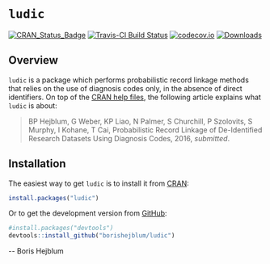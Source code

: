 
<!-- README.md is generated from README.Rmd. Please edit that file -->
`ludic`
=======

[![CRAN\_Status\_Badge](http://www.r-pkg.org/badges/version/ludic)](https://cran.r-project.org/package=ludic) [![Travis-CI Build Status](https://travis-ci.org/borishejblum/ludic.svg?branch=master)](https://travis-ci.org/borishejblum/ludic) [![codecov.io](https://codecov.io/github/borishejblum/ludic/coverage.svg?branch=master)](https://codecov.io/github/borishejblum/ludic?branch=master) [![Downloads](https://cranlogs.r-pkg.org/badges/ludic?color=blue)](https://www.r-pkg.org/pkg/ludic)

Overview
--------

`ludic` is a package which performs probabilistic record linkage methods that relies on the use of diagnosis codes only, in the absence of direct identifiers. On top of the [CRAN help files](https://cran.r-project.org/package=ludic), the following article explains what `ludic` is about:

> BP Hejblum, G Weber, KP Liao, N Palmer, S Churchill, P Szolovits, S Murphy, I Kohane, T Cai, Probabilistic Record Linkage of De-Identified Research Datasets Using Diagnosis Codes, 2016, *submitted*.

Installation
------------

The easiest way to get `ludic` is to install it from [CRAN](https://cran.r-project.org/package=ludic):

``` r
install.packages("ludic")
```

Or to get the development version from [GitHub](https://github.com/borishejblum/ludic):

``` r
#install.packages("devtools")
devtools::install_github("borishejblum/ludic")
```

-- Boris Hejblum

